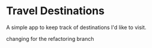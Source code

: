 # Travel Destinations

A simple app to keep track of destinations I'd like to visit.

changing for the refactoring branch
